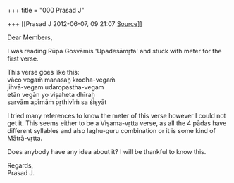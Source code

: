 +++
title = "000 Prasad J"

+++
[[Prasad J	2012-06-07, 09:21:07 [Source](https://groups.google.com/g/samskrita/c/tBXSXVQiSzE)]]



Dear Members,  
  
I was reading Rūpa Gosvāmis 'Upadeśāmṛta' and stuck with meter for the first verse.  
  
This verse goes like this:  
vāco vegaṁ manasaḥ krodha-vegaṁ  
jihvā-vegam udaropastha-vegam  
etān vegān yo viṣaheta dhīraḥ  
sarvām apīmāṁ pṛthivīṁ sa śiṣyāt  
  
I tried many references to know the meter of this verse however I could not get it. This seems either to be a Viṣama-vṛtta verse, as all the 4 pādas have different syllables and also laghu-guru combination or it is some kind of Mātrā-vṛtta.  
  
Does anybody have any idea about it? I will be thankful to know this.  
  
Regards,  
Prasad J.

